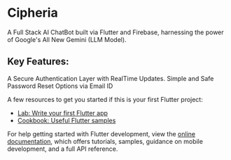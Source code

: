 # Cipheria

A Full Stack AI ChatBot built via Flutter and Firebase, harnessing the power of Google's All New Gemini (LLM Model).

## Key Features:

A Secure Authentication Layer with RealTime Updates.
Simple and Safe Password Reset Options via Email ID

A few resources to get you started if this is your first Flutter project:

- [Lab: Write your first Flutter app](https://docs.flutter.dev/get-started/codelab)
- [Cookbook: Useful Flutter samples](https://docs.flutter.dev/cookbook)

For help getting started with Flutter development, view the
[online documentation](https://docs.flutter.dev/), which offers tutorials,
samples, guidance on mobile development, and a full API reference.
